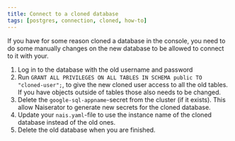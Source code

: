 ```yaml
---
title: Connect to a cloned database
tags: [postgres, connection, cloned, how-to]
---
```


If you have for some reason cloned a database in the console, you need to do some manually changes on the new database to be allowed to connect to it with your.

1. Log in to the database with the old username and password
2. Run `GRANT ALL PRIVILEGES ON ALL TABLES IN SCHEMA public TO "cloned-user";`, to give the new cloned user access to all the old tables.
   If you have objects outside of tables those also needs to be changed.
3. Delete the `google-sql-appname`-secret from the cluster (if it exists).
   This allow Naiserator to generate new secrets for the cloned database.
4. Update your `nais.yaml`-file to use the instance name of the cloned database instead of the old ones.
5. Delete the old database when you are finished.
